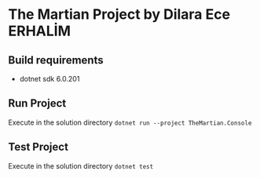 # The Martian Project by Dilara Ece ERHALİM 

## Build requirements

* dotnet sdk 6.0.201

## Run Project

Execute in the solution directory  ``` dotnet run --project TheMartian.Console ```

## Test Project
Execute in the solution directory ```dotnet test ```


